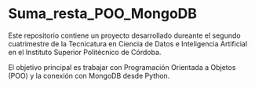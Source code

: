# Suma_resta_POO_MongoDB

Este repositorio contiene un proyecto desarrollado dureante el segundo cuatrimestre de la Tecnicatura en Ciencia de Datos e Inteligencia Artificial en el Instituto Superior Politécnico de Córdoba.

El objetivo principal es trabajar con Programación Orientada a Objetos (POO) y la conexión con MongoDB desde Python.

